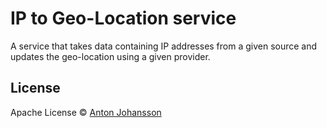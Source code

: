 # IP to Geo-Location service

A service that takes data containing IP addresses from a given source and updates the geo-location using a given provider.


## License

Apache License © [Anton Johansson](https://github.com/anton-johansson)
